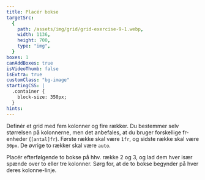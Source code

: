 ```yaml
---
title: Placér bokse
targetSrc:
  {
    path: /assets/img/grid/grid-exercise-9-1.webp,
    width: 1136,
    height: 700,
    type: "img",
  }
boxes: 1
canAddBoxes: true
isVideoThumb: false
isExtra: true
customClass: "bg-image"
startingCSS: |
  .container {
    block-size: 350px;
  }
hints:
---
```


Definér et grid med fem kolonner og fire rækker. Du bestemmer selv størrelsen på kolonnerne, men det anbefales, at du bruger forskellige fr-enheder (<code data-type="value">[antal]fr</code>). Første række skal være <code data-type="value">1fr</code>, og sidste række skal være <code data-type="value">30px</code>. De øvrige to rækker skal være <code data-type="value">auto</code>.

Placér efterfølgende to bokse på hhv. række 2 og 3, og lad dem hver især spænde over to eller tre kolonner. Sørg for, at de to bokse begynder på hver deres kolonne-linje.

